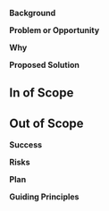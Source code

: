 **Background**


**Problem or Opportunity**


**Why**


**Proposed Solution**


**In of Scope**
- 

  
**Out of Scope**
- 

**Success** 

  
**Risks**

**Plan**

**Guiding Principles**

